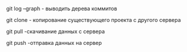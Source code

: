git log –graph - выводить дерева коммитов

git clone - копирование существующего проекта с другого сервера

git pull -скачивание данных с сервера

git push -отправка данных на сервер
